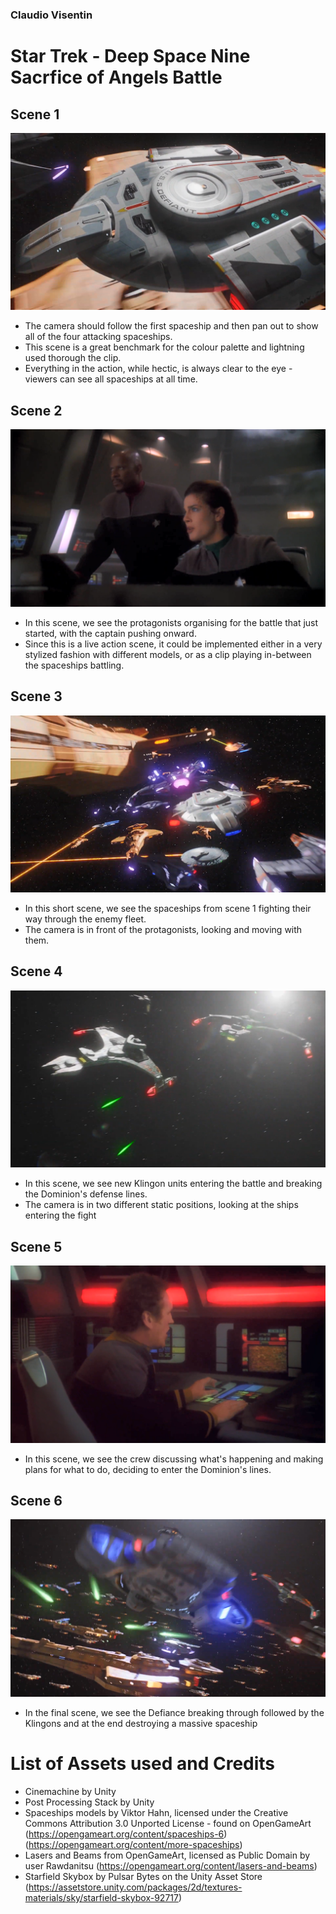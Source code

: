 ### Claudio Visentin
# Star Trek - Deep Space Nine </br> Sacrfice of Angels Battle
## Scene 1
![Scene 1](https://github.com/Claudio-Visentin/GE2_SpaceBattle_ClaudioVisentin/blob/master/Screenshots/Scene%201.png)
- The camera should follow the first spaceship and then pan out to show all of the four attacking spaceships.
- This scene is a great benchmark for the colour palette and lightning used thorough the clip.
- Everything in the action, while hectic, is always clear to the eye - viewers can see all spaceships at all time.

## Scene 2
![Scene 2](https://github.com/Claudio-Visentin/GE2_SpaceBattle_ClaudioVisentin/blob/master/Screenshots/Scene%202.png)
- In this scene, we see the protagonists organising for the battle that just started, with the captain pushing onward.
- Since this is a live action scene, it could be implemented either in a very stylized fashion with different models, or as a clip playing in-between the spaceships battling.

## Scene 3
![Scene 3](https://github.com/Claudio-Visentin/GE2_SpaceBattle_ClaudioVisentin/blob/master/Screenshots/Scene%203.png)
- In this short scene, we see the spaceships from scene 1 fighting their way through the enemy fleet.
- The camera is in front of the protagonists, looking and moving with them.

## Scene 4
![Scene 4](https://github.com/Claudio-Visentin/GE2_SpaceBattle_ClaudioVisentin/blob/master/Screenshots/Scene%204.png)
- In this scene, we see new Klingon units entering the battle and breaking the Dominion's defense lines.
- The camera is in two different static positions, looking at the ships entering the fight

## Scene 5
![Scene 5](https://github.com/Claudio-Visentin/GE2_SpaceBattle_ClaudioVisentin/blob/master/Screenshots/Scene%205.png)
- In this scene, we see the crew discussing what's happening and making plans for what to do, deciding to enter the Dominion's lines.

## Scene 6
![Scene 6](https://github.com/Claudio-Visentin/GE2_SpaceBattle_ClaudioVisentin/blob/master/Screenshots/Scene%206.png)
- In the final scene, we see the Defiance breaking through followed by the Klingons and at the end destroying a massive spaceship

# List of Assets used and Credits
- Cinemachine by Unity
- Post Processing Stack by Unity
- Spaceships models by Viktor Hahn, licensed under the Creative Commons Attribution 3.0 Unported License - found on OpenGameArt (https://opengameart.org/content/spaceships-6) (https://opengameart.org/content/more-spaceships)
- Lasers and Beams from OpenGameArt, licensed as Public Domain by user Rawdanitsu (https://opengameart.org/content/lasers-and-beams)
- Starfield Skybox by Pulsar Bytes on the Unity Asset Store (https://assetstore.unity.com/packages/2d/textures-materials/sky/starfield-skybox-92717)